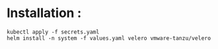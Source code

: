 # Installation :


```
kubectl apply -f secrets.yaml
helm install -n system -f values.yaml velero vmware-tanzu/velero
```